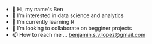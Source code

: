 - 👋 Hi, my name's Ben
- 👀 I’m interested in data science and analytics
- 🌱 I’m currently learning R
- 💞️ I’m looking to collaborate on begginer projects
- 📫 How to reach me ... benjamin.s.v.lopez@gmail.com

<!---
Sebastianlopez2000/Sebastianlopez2000 is a ✨ special ✨ repository because its `README.md` (this file) appears on your GitHub profile.
You can click the Preview link to take a look at your changes.
--->

